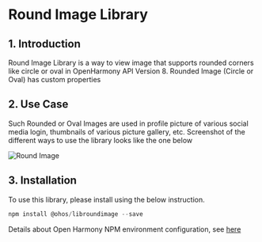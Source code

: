 # Round Image Library

## 1. Introduction
Round Image Library is a way to view image that supports rounded corners like circle or oval in OpenHarmony API Version 8. Rounded Image (Circle or Oval) has custom properties

## 2. Use Case
Such Rounded or Oval Images are used in profile picture of various social media login, thumbnails of various picture gallery, etc. Screenshot of the different ways to use the library looks like the one below

![Round Image](https://user-images.githubusercontent.com/71301091/176164422-57524530-f60e-4772-be25-988813c40057.jpg)

## 3. Installation
To use this library, please install using the below instruction.
```js
npm install @ohos/libroundimage --save
```
Details about Open Harmony NPM environment configuration, see [here](https://gitee.com/openharmony-tpc/docs/blob/master/OpenHarmony_npm_usage.md)

